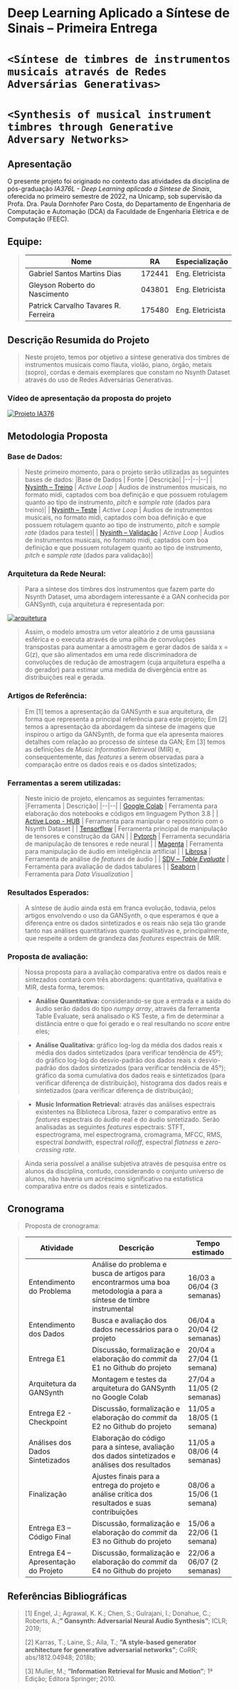 # Deep Learning Aplicado a Síntese de Sinais – Primeira Entrega

# `<Síntese de timbres de instrumentos musicais através de Redes Adversárias Generativas>`
# `<Synthesis of musical instrument timbres through Generative Adversary Networks>`

## Apresentação

O presente projeto foi originado no contexto das atividades da disciplina de pós-graduação *IA376L - Deep Learning aplicado a Síntese de Sinais*, 
oferecida no primeiro semestre de 2022, na Unicamp, sob supervisão da Profa. Dra. Paula Dornhofer Paro Costa, do Departamento de Engenharia de Computação e Automação (DCA) da Faculdade de Engenharia Elétrica e de Computação (FEEC).

## Equipe:

> |Nome  | RA | Especialização|
> |--|--|--|
> | Gabriel Santos Martins Dias  | 172441  | Eng. Eletricista |
> | Gleyson Roberto do Nascimento  | 043801  | Eng. Eletricista |
> | Patrick Carvalho Tavares R. Ferreira  | 175480  | Eng. Eletricista |


## Descrição Resumida do Projeto

> Neste projeto, temos por objetivo a síntese generativa dos timbres  de instrumentos musicais como flauta, violão, piano, órgão, metais (sopro), cordas e demais exemplares que constam no Nsynth Dataset através do uso de Redes Adversárias Generativas.
 
### Vídeo de apresentação da proposta do projeto
[![Projeto IA376](https://github.com/grnbatera/Data4health/blob/main/Mídias/thumb.JPG)](https://www.youtube.com/watch?v=AYZ8yBdD8Ds)


## Metodologia Proposta

### Base de Dados:

> Neste primeiro momento, para o projeto serão utilizadas as seguintes bases de dados:
> |Base de Dados  | Fonte | Descrição|
> |--|--|--|
> | [Nysinth – Treino](https://app.activeloop.ai/activeloop/nsynth-train) | *Active Loop*  | Áudios de instrumentos musicais, no formato midi, captados com boa definição e que possuem rotulagem quanto ao tipo de instrumento, *pitch* e *sample rate* (dados para treino)|
> | [Nysinth – Teste](https://app.activeloop.ai/activeloop/nsynth-test) | *Active Loop*  | Áudios de instrumentos musicais, no formato midi, captados com boa definição e que possuem rotulagem quanto ao tipo de instrumento, *pitch* e *sample rate* (dados para teste)|
> | [Nysinth – Validação](https://app.activeloop.ai/activeloop/nsynth-val) | *Active Loop*  | Áudios de instrumentos musicais, no formato midi,  captados com boa definição e que possuem rotulagem quanto ao tipo de instrumento, *pitch* e *sample rate* (dados para validação)|

### Arquitetura da Rede Neural:

> Para a síntese dos timbres dos instrumentos que fazem parte do Nsynth Dataset, uma abordagem interessante é a GAN conhecida por GANSynth, cuja arquitetura é representada por:
>
[![arquitetura](https://github.com/grnbatera/Data4health/blob/main/Mídias/thumb.JPG)](https://www.youtube.com/watch?v=AYZ8yBdD8Ds)
>
> Assim, o modelo amostra um vetor aleatório z de uma gaussiana esférica e o executa através de uma pilha de convoluções transpostas para aumentar a amostragem e gerar dados de saída x = G(z), que são alimentados em uma rede discriminadora de convoluções de redução de amostragem (cuja arquitetura espelha a do gerador) para estimar uma medida de divergência entre as distribuições real e gerada. 

### Artigos de Referência:

> Em [1] temos a apresentação da GANSynth e sua arquitetura, de forma que representa a principal referência para este projeto;
> Em [2] temos a apresentação da abordagem da síntese de imagens que inspirou o artigo da GANSynth, de forma que ela apresenta maiores detalhes com relação ao processo de síntese da GAN;
> Em [3] temos as definições de *Music Information Retrieval* (MIR) e, consequentemente, das *features* a serem observadas para a comparação entre os dados reais e os dados sintetizados;  

### Ferramentas a serem utilizadas:

> Neste início de projeto, elencamos as seguintes ferramentas:
> |Ferramenta | Descrição|
> |--|--|
> | [Google Colab](https://colab.research.google.com/) | Ferramenta para elaboração dos notebooks e códigos em linguagem Python 3.8 |
> | [Active Loop - HUB](https://github.com/activeloopai/Hub) | Ferramenta para manipular o repositório com o Nsynth Dataset |
> | [Tensorflow](https://www.tensorflow.org/?hl=pt-br) | Ferramenta principal de manipulação de tensores e construção da GAN |
> | [Pytorch](https://pytorch.org/) | Ferramenta secundária de manipulação de tensores e rede neural |
> | [Magenta](https://magenta.tensorflow.org/) | Ferramenta para manipulação de áudio em inteligência artificial |
> | [Librosa](https://librosa.org/doc/latest/index.html) | Ferramenta de análise de *features* de áudio |
> | [SDV – *Table Evaluate*](https://sdv.dev/SDV/user_guides/evaluation/single_table_metrics.html) | Ferramenta para avaliação de dados tabulares |
> | [Seaborn](https://seaborn.pydata.org/) | Ferramenta para *Data Visualization* |

### Resultados Esperados:

> A síntese de áudio ainda está em franca evolução, todavia, pelos artigos envolvendo o uso da GANSynth, o que esperamos é que a diferença entre os dados sintetizados e os reais não seja tão grande tanto nas análises quantitativas quanto qualitativas e, principalmente, que respeite a ordem de grandeza das *features* espectrais de MIR. 

### Proposta de avaliação:

> Nossa proposta para a avaliação comparativa entre os dados reais e sintezados contará com três abordagens: quantitativa, qualitativa e MIR, desta forma, teremos:

> * **Análise Quantitativa:** considerando-se que a entrada e a saída do áudio serão dados do tipo *numpy array*, através da ferramenta Table Evaluate, será analisado o KS Teste, a fim de determinar a distância entre o que foi gerado e o real resultando no *score* entre eles;

> * **Análise Qualitativa:** gráfico log-log da média dos dados reais x média dos dados sintetizados (para verificar tendência de 45º); do gráfico log-log do desvio-padrão dos dados reais x desvio-padrão dos dados sintetizados (para verificar tendência de 45°); gráfico da soma cumulativa dos dados reais e sintetizados (para verificar diferença de distribuição), histograma dos dados reais e sintetizados (para verificar diferença de distribuição);

> * **Music Information Retrieval:** através das análises espectrais existentes na Biblioteca Librosa, fazer o comparativo entre as *features* espectrais do áudio real e do áudio sintetizado. Serão analisadas as seguintes *features* espectrais: STFT, espectrograma, mel espectrograma, cromagrama, MFCC, RMS, espectral *bandwith*, espectral *rolloff*, espectral *flatness* e *zero-crossing rate*.

> Ainda seria possível a análise subjetiva através de pesquisa entre os alunos da disciplina, contudo, considerando o conjunto universo de alunos, não haveria um acréscimo significativo na estatística comparativa entre os dados reais e sintetizados.


## Cronograma
> Proposta de cronograma:
 
> |Atividade  | Descrição | Tempo estimado|
> |--|--|--|
> | Entendimento do Problema | Análise do problema e busca de artigos para encontrarmos uma boa metodologia a para a síntese de timbre instrumental  | 16/03 a 06/04 (3 semanas)|
> | Entendimento dos Dados  | Busca e avaliação dos dados necessários para o projeto   | 06/04 a 20/04 (2 semanas)|
> | Entrega E1  | Discussão, formalização e elaboração do *commit* da E1 no Github do projeto | 20/04 a 27/04 (1 semana) |
> | Arquitetura da GANSynth  | Montagem e testes da arquitetura do GANSynth no Google Colab | 27/04 a 11/05 (2 semanas) |
> | Entrega E2 - Checkpoint  | Discussão, formalização e elaboração do *commit* da E2 no Github do projeto | 11/05 a 18/05 (1 semana) |
> | Análises dos Dados Sintetizados | Elaboração do código para a síntese, avaliação dos dados sintetizados e análises dos resultados | 11/05 a 08/06 (4 semanas) |
> | Finalização | Ajustes finais para a entrega do projeto e análise crítica dos resultados e suas contribuições | 08/06 a 15/06 (1 semana) |
> | Entrega E3 – Código Final  | Discussão, formalização e elaboração do *commit* da E3 no Github do projeto | 15/06 a 22/06 (1 semana) |
> | Entrega E4 – Apresentação do Projeto  | Discussão, formalização e elaboração do *commit* da E4 no Github do projeto | 22/06 a 06/07 (2 semanas) |




## Referências Bibliográficas
> [1] Engel, J.; Agrawal, K. K.; Chen, S.; Gulrajani, I.; Donahue, C.;
Roberts, A.;**” Gansynth: Adversarial Neural Audio Synthesis”**; ICLR; 2019;
>
> [2] Karras, T.; Laine, S.; Aila, T.; **”A style-based generator architecture for generative adversarial networks”**; CoRR; abs/1812.04948; 2018b;
> 
>  [3] Muller, M.; **”Information Retrieval for Music and Motion”**;  1ª Edição;  Editora Springer;  2010.
